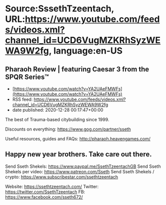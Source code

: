# Source:SssethTzeentach, URL:https://www.youtube.com/feeds/videos.xml?channel_id=UCD6VugMZKRhSyzWEWA9W2fg, language:en-US

## Pharaoh Review | featuring Caesar 3 from the SPQR Series™
 - [https://www.youtube.com/watch?v=YA2UAeFMWFs](https://www.youtube.com/watch?v=YA2UAeFMWFs)
 - RSS feed: https://www.youtube.com/feeds/videos.xml?channel_id=UCD6VugMZKRhSyzWEWA9W2fg
 - date published: 2020-12-28 00:17:47+00:00

The best of Trauma-based citybuilding since 1999.

Discounts on everything:
https://www.gog.com/partner/sseth

Useful resources, guides and FAQs:
http://pharaoh.heavengames.com/

Happy new year brothers.
Take care out there.
-----------------------
Send Sseth Shekels: https://www.paypal.me/SsethTzeentachGB
Send Sseth Shekels per video:  https://www.patreon.com/Sseth
Send Sseth Shekels / crypto: https://www.subscribestar.com/ssethtzeentach

Website: https://ssethtzeentach.com/
Twitter: https://twitter.com/SsethTzeentach
FB: https://www.facebook.com/sseth672/

